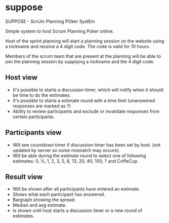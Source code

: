 # suppose
SUPPOSE - ScrUm Planning POker SystEm

Simple system to host Scrum Planning Poker online.

Host of the sprint planning will start a planning session on the website using a nickname and receive a 4 digit code. The code is valid for 10 hours.

Members of the scrum team that are present at the planning will be able to join the planning session by supplying a nickname and the 4 digit code.

## Host view  
* It's possible to starta a discussion timer, which will notify when it should be time to do the estimates.
* It's possible to starta a estimate round with a time limit (unanswered responses are marked as ?)
* Ability to review participants and exclude or invalidate responses from certain participants.

## Participants view
* Will see countdown timer if discussion timer has been set by host. (not updated by server so some mismatch may occure).
* Will be able during the estimate round to select one of following estimates: 0, ½, 1, 2, 3, 5, 8, 13, 20, 40, 100, ? and CoffeCup.

## Result view
* Will be shown after all participants have entered an estimate.
* Shows what each participant has answered.
* Bargraph showing the spread.
* Median and avg estimate.
* Is shown until host starts a discussion timer or a new round of estimates.
